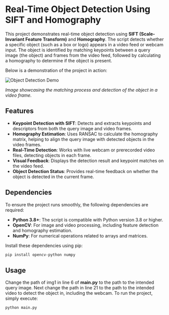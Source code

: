 # Real-Time Object Detection Using SIFT and Homography

This project demonstrates real-time object detection using **SIFT (Scale-Invariant Feature Transform)** and **Homography**. The script detects whether a specific object (such as a box or logo) appears in a video feed or webcam input. The object is identified by matching keypoints between a query image (the object) and frames from the video feed, followed by calculating a homography to determine if the object is present.

Below is a demonstration of the project in action:

![Object Detection Demo](demo_image.png)

*Image showcasing the matching process and detection of the object in a video frame.*

## Features
- **Keypoint Detection with SIFT**: Detects and extracts keypoints and descriptors from both the query image and video frames.
- **Homography Estimation**: Uses RANSAC to calculate the homography matrix, helping to align the query image with detected objects in the video frames.
- **Real-Time Detection**: Works with live webcam or prerecorded video files, detecting objects in each frame.
- **Visual Feedback**: Displays the detection result and keypoint matches on the video feed.
- **Object Detection Status**: Provides real-time feedback on whether the object is detected in the current frame.

## Dependencies

To ensure the project runs smoothly, the following dependencies are required:

- **Python 3.8+**: The script is compatible with Python version 3.8 or higher.
- **OpenCV**: For image and video processing, including feature detection and homography estimation.
- **NumPy**: For numerical operations related to arrays and matrices.

Install these dependencies using pip:
```bash
pip install opencv-python numpy
```
## Usage

Change the path of img1 in line 6 of **main.py** to the path to the intended query image. Next change the path in line 21 to the path to the intended video to detect the object in, including the webcam. To run the project, simply execute:
```bash
python main.py
```
